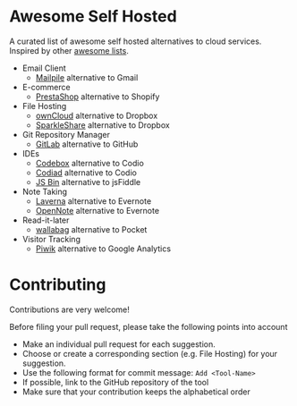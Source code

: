 # Awesome Self Hosted

A curated list of awesome self hosted alternatives to cloud services. Inspired by other [awesome lists](https://github.com/bayandin/awesome-awesomeness).

- Email Client
	- [Mailpile](https://github.com/pagekite/mailpile) alternative to Gmail
- E-commerce
	- [PrestaShop](https://github.com/PrestaShop/PrestaShop) alternative to Shopify
- File Hosting
	- [ownCloud](https://github.com/owncloud/core) alternative to Dropbox
	- [SparkleShare](https://github.com/hbons/SparkleShare) alternative to Dropbox
- Git Repository Manager
	- [GitLab](https://gitlab.com/gitlab-org/gitlab-ce) alternative to GitHub
- IDEs
	- [Codebox](https://github.com/CodeboxIDE/codebox) alternative to Codio
	- [Codiad](https://github.com/Codiad/Codiad) alternative to Codio
	- [JS Bin](https://github.com/jsbin/jsbin) alternative to jsFiddle
- Note Taking
	- [Laverna](https://github.com/Laverna/laverna) alternative to Evernote
	- [OpenNote](https://github.com/FoxUSA/OpenNote) alternative to Evernote
- Read-it-later
	- [wallabag](https://github.com/wallabag/wallabag) alternative to Pocket
- Visitor Tracking
	- [Piwik](https://github.com/piwik/piwik) alternative to Google Analytics

# Contributing

Contributions are very welcome!

Before filing your pull request, please take the following points into account
- Make an individual pull request for each suggestion.
- Choose or create a corresponding section (e.g. File Hosting) for your suggestion.
- Use the following format for commit message: `Add <Tool-Name>`
- If possible, link to the GitHub repository of the tool
- Make sure that your contribution keeps the alphabetical order
